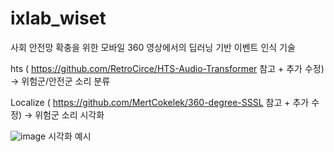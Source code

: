 # ixlab_wiset
사회 안전망 확충을 위한 모바일 360 영상에서의 딥러닝 기반 이벤트 인식 기술 

hts ( https://github.com/RetroCirce/HTS-Audio-Transformer 참고 + 추가 수정)
-> 위험군/안전군 소리 분류

Localize ( https://github.com/MertCokelek/360-degree-SSSL 참고 + 추가 수정)
->  위험군 소리 시각화

![image](https://user-images.githubusercontent.com/98380084/209708310-dd2ad2e7-e208-4fdf-b51c-0627fdad1216.png)
시각화 예시
